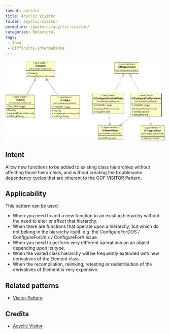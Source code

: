 ```yaml
---
layout: pattern
title: Acyclic Visitor
folder: acyclic-visitor
permalink: /patterns/acyclic-visitor/
categories: Behavioral
tags:
 - Java
 - Difficulty-Intermediate
---
```


![alt text](./etc/acyclic-visitor.png "Acyclic Visitor")

## Intent
Allow new functions to be added to existing class hierarchies without affecting those hierarchies, and without creating the troublesome dependency cycles that are inherent to the GOF VISITOR Pattern.

## Applicability
This pattern can be used:
* When you need to add a new function to an existing hierarchy without the need to alter or affect that hierarchy.
* When there are functions that operate upon a hierarchy, but which do not belong in the hierarchy itself. e.g. the ConfigureForDOS / ConfigureForUnix / ConfigureForX issue.
* When you need to perform very different operations on an object depending upon its type.
* When the visited class hierarchy will be frequently extended with new derivatives of the Element class.
* When the recompilation, relinking, retesting or redistribution of the derivatives of Element is very expensive.

## Related patterns
* [Visitor Pattern](../visitor/README.md)

## Credits
* [Acyclic Visitor](http://condor.depaul.edu/dmumaugh/OOT/Design-Principles/acv.pdf)